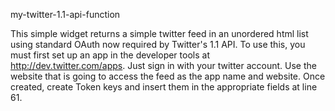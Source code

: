 my-twitter-1.1-api-function

This simple widget returns a simple twitter feed in an unordered html list using standard OAuth now required by Twitter's 1.1 API. To use this, you must first set up an app in the developer tools at http://dev.twitter.com/apps. Just sign in with your twitter account. Use the website that is going to access the feed as the app name and website. Once created, create Token keys and insert them in the appropriate fields at line 61.
